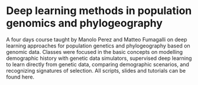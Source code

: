 # Deep learning methods in population genomics and phylogeography

A four days course taught by Manolo Perez and Matteo Fumagalli on deep learning approaches for population genetics and phylogeography based on genomic data. Classes were focused in the basic concepts on modelling demographic history with genetic data simulators, supervised deep learning to learn directly from genetic data, comparing demographic scenarios, and recognizing signatures of selection. All scripts, slides and tutorials can be found here.
